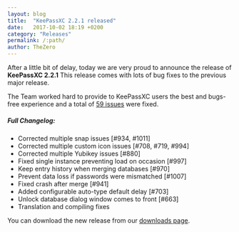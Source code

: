 ```yaml
---
layout: blog
title:  "KeePassXC 2.2.1 released"
date:   2017-10-02 18:19 +0200
category: "Releases"
permalink: /:path/
author: TheZero
---
```


After a little bit of delay, today we are very proud to announce the release of **KeePassXC 2.2.1**
This release comes with lots of bug fixes to the previous major release.

The Team worked hard to provide to KeePassXC users the best and bugs-free experience and a total of [59 issues](https://github.com/keepassxreboot/keepassxc/milestone/9?closed=1) were fixed.


##### Full Changelog:
- Corrected multiple snap issues [#934, #1011]
- Corrected multiple custom icon issues [#708, #719, #994]
- Corrected multiple Yubikey issues [#880]
- Fixed single instance preventing load on occasion [#997]
- Keep entry history when merging databases [#970]
- Prevent data loss if passwords were mismatched [#1007]
- Fixed crash after merge [#941]
- Added configurable auto-type default delay [#703]
- Unlock database dialog window comes to front [#663]
- Translation and compiling fixes

You can download the new release from our [downloads page](/download).

